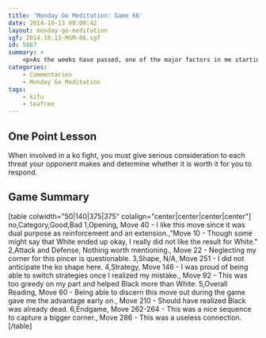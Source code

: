```yaml
---
title: 'Monday Go Meditation: Game 66'
date: 2014-10-13 08:00:42
layout: monday-go-meditation
sgf: 2014.10.13-MGM-66.sgf
id: 5867
summary: >
	<p>As the weeks have passed, one of the major factors in me starting to play go again has been the numerous friends who have been kind enough to take time out of their day and ask me to play. Just like last week’s MGM, this week’s MGM features teafree. It’s an exciting one that is chocked full of ko battles and exciting exchanges. I hope that it keeps you on the edge of your seat as we navigate through the treacherous waters of this kifu! Enjoy!</p>
categories:
	- Commentaries
	- Monday Go Meditation
tags:
	- kifu
	- teafree
---
```


## One Point Lesson

When involved in a ko fight, you must give serious consideration to each threat your opponent makes and determine whether it is worth it for you to respond.

## Game Summary

[table colwidth="50|140|375|375" colalign="center|center|center|center"]
no,Category,Good,Bad
1,Opening, Move 40 - I like this move since it was dual purpose as reinforcement and an extension.,"Move 10 - Though some might say that White ended up okay, I really did not like the result for White."
2,Attack and Defense, Nothing worth mentioning., Move 22 - Neglecting my corner for this pincer is questionable.
3,Shape, N/A, Move 251 - I did not anticipate the ko shape here.
4,Strategy, Move 146 - I was proud of being able to switch strategies once I realized my mistake., Move 92 - This was too greedy on my part and helped Black more than White.
5,Overall Reading, Move 60 - Being able to discern this move out during the game gave me the advantage early on., Move 210 - Should have realized Black was already dead.
6,Endgame, Move 262-264 - This was a nice sequence to capture a bigger corner., Move 286 - This was a useless connection.
[/table]
